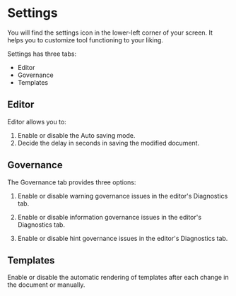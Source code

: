 # Settings

You will find the settings icon in the lower-left corner of your screen. It helps you to customize tool functioning to your liking.

Settings has three tabs: 
- Editor
- Governance
- Templates

## Editor

Editor allows you to:

1) Enable or disable the Auto saving mode.
2) Decide the delay in seconds in saving the modified document.

## Governance

The Governance tab provides three options:

1) Enable or disable warning governance issues in the editor's Diagnostics tab.

2) Enable or disable information governance issues in the editor's Diagnostics tab.

3) Enable or disable hint governance issues in the editor's Diagnostics tab.


## Templates

Enable or disable the automatic rendering of templates after each change in the document or manually.
